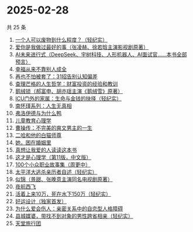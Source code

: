 # 2025-02-28

共 25 条

<!-- BEGIN WEREAD -->
<!-- 最后更新时间 2025-02-28 15:22:17 +0800 -->
1. [一个人可以废物到什么程度？（轻纪实）](https://weread.qq.com/web/bookDetail/783324e0813ab9b06g018543)
1. [爱你是我做过最好的事（张凌赫、徐若晗主演影视剧原著）](https://weread.qq.com/web/bookDetail/bc8321105e217abc8d72cf1)
1. [AI未来进行式（DeepSeek、宇树科技、人形机器人、AI面试官……本书全部预言）](https://weread.qq.com/web/bookDetail/0bc32b20813ab6d9fg0114c1)
1. [幸福从来不靠别人成全](https://weread.qq.com/web/bookDetail/e2732630813ab9aadg011b17)
1. [再也不怕被套了：31招告别认知偏差](https://weread.qq.com/web/bookDetail/2ef32d80813ab998ag010616)
1. [查理芒格的人生哲学：财富投资的经验和教训](https://weread.qq.com/web/bookDetail/6f7326c0813ab9acbg015659)
1. [鹅绒锁（郝富申、胡亦瑶主演《鹅绒雪》原著）](https://weread.qq.com/web/bookDetail/a7032a90729c8587a70b1d5)
1. [ICU门外的家属：生命与金钱的抉择（轻纪实）](https://weread.qq.com/web/bookDetail/ff332050813ab9b06g016853)
1. [南怀瑾系列：人生无真相](https://weread.qq.com/web/bookDetail/06e32560813ab7295g0190c2)
1. [弗洛伊德与为什么鸭](https://weread.qq.com/web/bookDetail/c8c32310813ab8250g018eec)
1. [儿童教育心理学](https://weread.qq.com/web/bookDetail/20532900813ab99fdg010a78)
1. [曹操传：不完美的爽文男主的一生](https://weread.qq.com/web/bookDetail/46132fa0813ab9aadg01418f)
1. [二哈和他的白猫师尊](https://weread.qq.com/web/bookDetail/c1732d00813ab9af3g0196d0)
1. [她，困在婚姻里](https://weread.qq.com/web/bookDetail/a4032760813ab9acbg019c58)
1. [真想让我爱的人读读这本书](https://weread.qq.com/web/bookDetail/d1132330813ab8b52g011082)
1. [这才是心理学（第11版，中文版）](https://weread.qq.com/web/bookDetail/be232300813ab6c03g015645)
1. [100个小众职业故事集（周更中）](https://weread.qq.com/web/bookDetail/6d832b40813ab9a86g01102d)
1. [太平洋大逃杀亲历者自述（轻纪实）](https://weread.qq.com/web/bookDetail/ddf32850813ab9b05g019502)
1. [似锦（景甜、张晚意主演同名电视剧原著）](https://weread.qq.com/web/bookDetail/b95325807140610eb95ec01)
1. [夜航西飞](https://weread.qq.com/web/bookDetail/f8d326c071a7542af8dc0e6)
1. [活着上来10万，死在水下150万（轻纪实）](https://weread.qq.com/web/bookDetail/bba32680813ab9ae3g010241)
1. [好运设计（独家首发）](https://weread.qq.com/web/bookDetail/6ef32e40813ab8e9bg014638)
1. [为什么爱会伤人：亲密关系中的自恋型人格障碍](https://weread.qq.com/web/bookDetail/d6a32db0813ab6aadg013d9a)
1. [县城媒婆，带找不到对象的男性跨省相亲（轻纪实）](https://weread.qq.com/web/bookDetail/ce532d70813ab9af4g014af3)
1. [天堂旅行团](https://weread.qq.com/web/bookDetail/1cc32510726d716d1cc2484)
<!-- END WEREAD -->